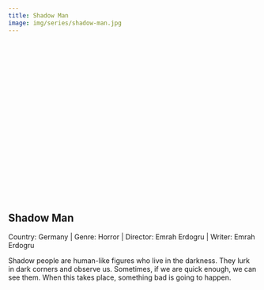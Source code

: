 ```yaml
---
title: Shadow Man
image: img/series/shadow-man.jpg
---
```

<iframe width="560" height="315" src="" frameborder="0" allow="accelerometer; autoplay; encrypted-media; gyroscope; picture-in-picture" allowfullscreen></iframe>

## Shadow Man
Country: Germany | Genre: Horror | Director: Emrah Erdogru | Writer: Emrah Erdogru

Shadow people are human-like figures who live in the darkness. They lurk in dark corners and observe us. Sometimes, if we are quick enough, we can see them. When this takes place, something bad is going to happen.